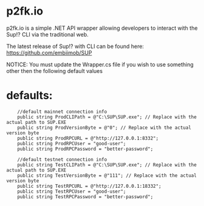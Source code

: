 # p2fk.io
p2fk.io is a simple .NET API wrapper allowing developers to interact with the Sup!? CLI via the traditional web.

The latest release of Sup!? with CLI can be found here: https://github.com/embiimob/SUP

NOTICE: You must update the Wrapper.cs file if you wish to use something other then the following default values 

# defaults:

        //default mainnet connection info
        public string ProdCLIPath = @"C:\SUP\SUP.exe"; // Replace with the actual path to SUP.EXE
        public string ProdVersionByte = @"0"; // Replace with the actual version byte
        public string ProdRPCURL = @"http://127.0.0.1:8332";
        public string ProdRPCUser = "good-user";
        public string ProdRPCPassword = "better-password";

        //default testnet connection info
        public string TestCLIPath = @"C:\SUP\SUP.exe"; // Replace with the actual path to SUP.EXE
        public string TestVersionByte = @"111"; // Replace with the actual version byte
        public string TestRPCURL = @"http://127.0.0.1:18332";
        public string TestRPCUser = "good-user";
        public string TestRPCPassword = "better-password";
